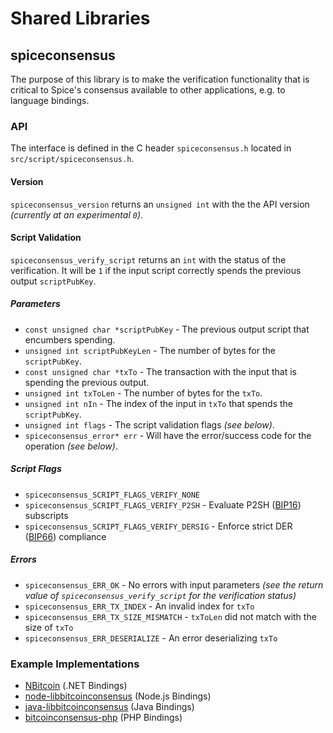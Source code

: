 Shared Libraries
================

## spiceconsensus

The purpose of this library is to make the verification functionality that is critical to Spice's consensus available to other applications, e.g. to language bindings.

### API

The interface is defined in the C header `spiceconsensus.h` located in  `src/script/spiceconsensus.h`.

#### Version

`spiceconsensus_version` returns an `unsigned int` with the the API version *(currently at an experimental `0`)*.

#### Script Validation

`spiceconsensus_verify_script` returns an `int` with the status of the verification. It will be `1` if the input script correctly spends the previous output `scriptPubKey`.

##### Parameters
- `const unsigned char *scriptPubKey` - The previous output script that encumbers spending.
- `unsigned int scriptPubKeyLen` - The number of bytes for the `scriptPubKey`.
- `const unsigned char *txTo` - The transaction with the input that is spending the previous output.
- `unsigned int txToLen` - The number of bytes for the `txTo`.
- `unsigned int nIn` - The index of the input in `txTo` that spends the `scriptPubKey`.
- `unsigned int flags` - The script validation flags *(see below)*.
- `spiceconsensus_error* err` - Will have the error/success code for the operation *(see below)*.

##### Script Flags
- `spiceconsensus_SCRIPT_FLAGS_VERIFY_NONE`
- `spiceconsensus_SCRIPT_FLAGS_VERIFY_P2SH` - Evaluate P2SH ([BIP16](https://github.com/bitcoin/bips/blob/master/bip-0016.mediawiki)) subscripts
- `spiceconsensus_SCRIPT_FLAGS_VERIFY_DERSIG` - Enforce strict DER ([BIP66](https://github.com/bitcoin/bips/blob/master/bip-0066.mediawiki)) compliance

##### Errors
- `spiceconsensus_ERR_OK` - No errors with input parameters *(see the return value of `spiceconsensus_verify_script` for the verification status)*
- `spiceconsensus_ERR_TX_INDEX` - An invalid index for `txTo`
- `spiceconsensus_ERR_TX_SIZE_MISMATCH` - `txToLen` did not match with the size of `txTo`
- `spiceconsensus_ERR_DESERIALIZE` - An error deserializing `txTo`

### Example Implementations
- [NBitcoin](https://github.com/NicolasDorier/NBitcoin/blob/master/NBitcoin/Script.cs#L814) (.NET Bindings)
- [node-libbitcoinconsensus](https://github.com/bitpay/node-libbitcoinconsensus) (Node.js Bindings)
- [java-libbitcoinconsensus](https://github.com/dexX7/java-libbitcoinconsensus) (Java Bindings)
- [bitcoinconsensus-php](https://github.com/Bit-Wasp/bitcoinconsensus-php) (PHP Bindings)
